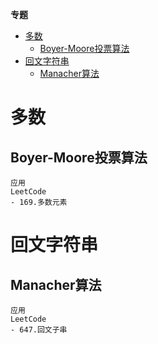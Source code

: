 **专题**
- [多数](#多数)
  - [Boyer-Moore投票算法](#boyer-moore投票算法)
- [回文字符串](#回文字符串)
  - [Manacher算法](#manacher算法)

# 多数 #
## Boyer-Moore投票算法 ##
```
应用
LeetCode
- 169.多数元素
```

# 回文字符串 #
## Manacher算法 ##
```
应用
LeetCode
- 647.回文子串
```